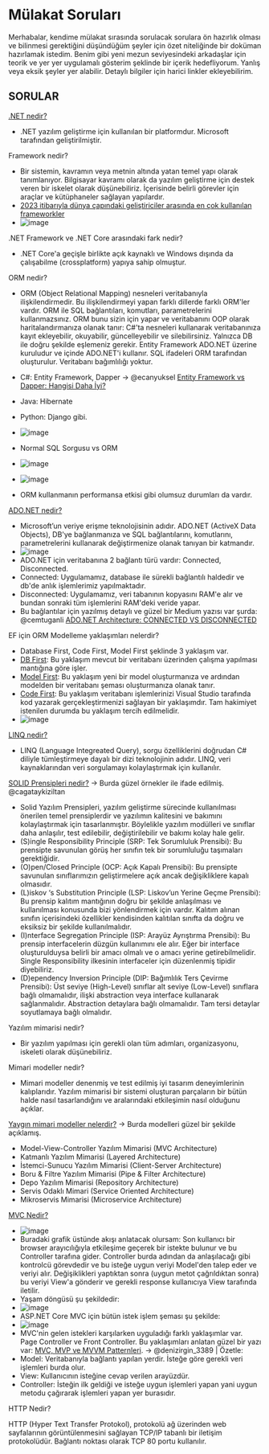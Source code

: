 # Mülakat Soruları

Merhabalar, kendime mülakat sırasında sorulacak sorulara ön hazırlık olması ve bilinmesi gerektiğini düşündüğüm şeyler için özet niteliğinde bir doküman hazırlamak istedim. Benim gibi yeni mezun seviyesindeki arkadaşlar için teorik ve yer yer uygulamalı gösterim şeklinde bir içerik hedefliyorum. Yanlış veya eksik şeyler yer alabilir. Detaylı bilgiler için harici linkler ekleyebilirim.

## SORULAR

[.NET nedir?](https://learn.microsoft.com/tr-tr/dotnet/core/introduction)

- .NET yazılım geliştirme için kullanılan bir platformdur. Microsoft tarafından geliştirilmiştir.

Framework nedir?

- Bir sistemin, kavramın veya metnin altında yatan temel yapı olarak tanımlanıyor. Bilgisayar kavramı olarak da yazılım geliştirme için destek veren bir iskelet olarak düşünebiliriz. İçerisinde belirli görevler için araçlar ve kütüphaneler sağlayan yapılardır.
- [2023 itibarıyla dünya çapındaki geliştiriciler arasında en çok kullanılan frameworkler](https://www.statista.com/statistics/1124699/worldwide-developer-survey-most-used-frameworks-web/)
- ![image](https://github.com/fatihaltinci/mulakat-sorulari/assets/105079427/8cdeb563-f1d4-408d-84bf-d49111f1a102)

.NET Framework ve .NET Core arasındaki fark nedir?

- .NET Core'a geçişle birlikte açık kaynaklı ve Windows dışında da çalışabilme (crossplatform) yapıya sahip olmuştur.

ORM nedir?

- ORM (Object Relational Mapping) nesneleri veritabanıyla ilişkilendirmedir. Bu ilişkilendirmeyi yapan farklı dillerde farklı ORM'ler vardır. ORM ile SQL bağlantıları, komutları, parametrelerini kullanmazsınız. ORM bunu sizin için yapar ve veritabanını OOP olarak haritalandırmanıza olanak tanır: C#'ta nesneleri kullanarak veritabanınıza kayıt ekleyebilir, okuyabilir, güncelleyebilir ve silebilirsiniz. Yalnızca DB ile doğru şekilde eşlemeniz gerekir. Entity Framework ADO.NET üzerine kuruludur ve içinde ADO.NET'i kullanır. SQL ifadeleri ORM tarafından oluşturulur. Veritabanı bağımlılığı yoktur.
- C#: Entity Framework,  Dapper -> @ecanyuksel [Entity Framework vs Dapper: Hangisi Daha İyi?](https://medium.com/@ecanyuksel/entity-framework-vs-dapper-hangisi-daha-i̇yi-81cfbe5c2313)
- Java: Hibernate
- Python: Django gibi.
- ![image](https://media.licdn.com/dms/image/D5612AQGZjJpjEP1iEA/article-cover_image-shrink_720_1280/0/1686716645931?e=1712188800&v=beta&t=4gtLY5nidqn8xkUKhbjbm6dDaq891OIdIf86g8FX4-M)

- Normal SQL Sorgusu vs ORM
- ![image](https://github.com/fatihaltinci/mulakat-sorulari/assets/105079427/656ff602-dc74-40e0-90b2-be70a63a5061)
- ![image](https://github.com/fatihaltinci/mulakat-sorulari/assets/105079427/46520c1e-284e-42b7-a2f0-3eb0f3df3316)
- ORM kullanmanın performansa etkisi gibi olumsuz durumları da vardır.
  
[ADO.NET nedir?](https://learn.microsoft.com/tr-tr/dotnet/framework/data/adonet/)

- Microsoft’un veriye erişme teknolojisinin adıdır. ADO.NET (ActiveX Data Objects), DB'ye bağlanmanıza ve SQL bağlantılarını, komutlarını, parametrelerini kullanarak değiştirmenize olanak tanıyan bir katmandır. 
- ![image](https://learn.microsoft.com/tr-tr/visualstudio/data-tools/media/raddata-ado-net-architecture-diagram.png?view=vs-2022)
- ADO.NET için veritabanına 2 bağlantı türü vardır: Connected, Disconnected.
- Connected: Uygulamamız, database ile sürekli bağlantılı haldedir ve db'de anlık işlemlerimiz yapılmaktadır.
- Disconnected: Uygulamamız, veri tabanının kopyasını RAM'e alır ve bundan sonraki tüm işlemlerini RAM'deki veride yapar.
- Bu bağlantılar için yazılmış detaylı ve güzel bir Medium yazısı var şurda: @cemtuganli [ADO.NET Architecture: CONNECTED VS DISCONNECTED](https://medium.com/@cemtuganli/ado-net-architecture-connected-vs-disconnected-791f17279fc5)

EF için ORM Modelleme yaklaşımları nelerdir?

- Database First, Code First, Model First şeklinde 3 yaklaşım var.
- [DB First](https://learn.microsoft.com/tr-tr/ef/ef6/modeling/designer/workflows/database-first): Bu yaklaşım mevcut bir veritabanı üzerinden çalışma yapılması mantığına göre işler.
- [Model First](https://learn.microsoft.com/tr-tr/ef/ef6/modeling/designer/workflows/model-first): Bu yaklaşım yeni bir model oluşturmanıza ve ardından modelden bir veritabanı şeması oluşturmanıza olanak tanır.
- [Code First](https://learn.microsoft.com/tr-tr/ef/ef6/modeling/code-first/workflows/new-database): Bu yaklaşım veritabanı işlemlerinizi Visual Studio tarafında kod yazarak gerçekleştirmenizi sağlayan bir yaklaşımdır. Tam hakimiyet istenilen durumda bu yaklaşım tercih edilmelidir.
- ![image](https://github.com/fatihaltinci/mulakat-sorulari/assets/105079427/4e5aa78b-0f90-47f8-947e-1907465a138e)

[LINQ nedir?](https://learn.microsoft.com/tr-tr/dotnet/csharp/linq/)

- LINQ (Language Integreated Query), sorgu özelliklerini doğrudan C# diliyle tümleştirmeye dayalı bir dizi teknolojinin adıdır. LINQ, veri kaynaklarından veri sorgulamayı kolaylaştırmak için kullanılır.

[SOLID Prensipleri nedir?](http://cagataykiziltan.net/solid-prensipleri/) -> Burda güzel örnekler ile ifade edilmiş. @cagataykiziltan

- Solid Yazılım Prensipleri, yazılım geliştirme sürecinde kullanılması önerilen temel prensiplerdir ve yazılımın kalitesini ve bakımını kolaylaştırmak için tasarlanmıştır. Böylelikle yazılım modülleri ve sınıflar daha anlaşılır, test edilebilir, değiştirilebilir ve bakımı kolay hale gelir.
- (S)ingle Responsibility Principle (SRP: Tek Sorumluluk Prensibi): Bu prensipte savunulan görüş her sınıfın tek bir sorumluluğu taşımaları gerektiğidir.
- (O)pen/Closed Principle (OCP: Açık Kapalı Prensibi): Bu prensipte savunulan sınıflarımızın geliştirmelere açık ancak değişikliklere kapalı olmasıdır.
- (L)iskov ‘s Substitution Principle (LSP: Liskov’un Yerine Geçme Prensibi): Bu prensip kalıtım mantığının doğru bir şekilde anlaşılması ve kullanılması konusunda bizi yönlendirmek için vardır. Kalıtım alınan sınıfın içerisindeki özellikler kendisinden kalıtılan sınıfta da doğru ve eksiksiz bir şekilde kullanılmalıdır.
- (I)nterface Segregation Principle (ISP: Arayüz Ayrıştırma Prensibi): Bu prensip interfacelerin düzgün kullanımını ele alır. Eğer bir interface oluşturulduysa belirli bir amacı olmalı ve o amacı yerine getirebilmelidir. Single Responsibility ilkesinin interfaceler için düzenlenmiş tipidir diyebiliriz.
- (D)ependency Inversion Principle (DIP: Bağımlılık Ters Çevirme Prensibi): Üst seviye (High-Level) sınıflar alt seviye (Low-Level) sınıflara bağlı olmamalıdır, ilişki abstraction veya interface kullanarak sağlanmalıdır. Abstraction detaylara bağlı olmamalıdır. Tam tersi detaylar soyutlamaya bağlı olmalıdır.

Yazılım mimarisi nedir?

- Bir yazılım yapılması için gerekli olan tüm adımları, organizasyonu, iskeleti olarak düşünebiliriz.

Mimari modeller nedir?

- Mimari modeller denenmiş ve test edilmiş iyi tasarım deneyimlerinin kalıplarıdır. Yazılım mimarisi bir sistemi oluşturan parçaların bir bütün halde nasıl tasarlandığını ve aralarındaki etkileşimin nasıl olduğunu açıklar.

[Yaygın mimari modeller nelerdir?](https://www.arakatman.com/yazilim-mimarisi-ve-mimari-modeller/) -> Burda modelleri güzel bir şekilde açıklamış. 

- Model-View-Controller Yazılım Mimarisi (MVC Architecture)
- Katmanlı Yazılım Mimarisi (Layered Architecture)
- İstemci-Sunucu Yazılım Mimarisi (Client-Server Architecture)
- Boru & Filtre Yazılım Mimarisi (Pipe & Filter Architecture)
- Depo Yazılım Mimarisi (Repository Architecture)
- Servis Odaklı Mimari (Service Oriented Architecture)
- Mikroservis Mimarisi (Microservice Architecture)

[MVC Nedir?](https://learn.microsoft.com/tr-tr/aspnet/core/mvc/overview?view=aspnetcore-8.0)

- ![image](https://github.com/fatihaltinci/mulakat-sorulari/assets/105079427/34b35daa-3318-4fa3-a146-c715776df55a)
- Buradaki grafik üstünde akışı anlatacak olursam: Son kullanıcı bir browser arayıcılığıyla etkileşime geçerek bir istekte bulunur ve bu Controller tarafına gider. Controller burda adından da anlaşılacağı gibi kontrolcü görevdedir ve bu isteğe uygun veriyi Model'den talep eder ve veriyi alır. Değişiklikleri yaptıktan sonra (uygun metot çağrıldıktan sonra) bu veriyi View'a gönderir ve gerekli response kullanıcıya View tarafında iletilir.
- Yaşam döngüsü şu şekildedir:
- ![image](https://github.com/fatihaltinci/mulakat-sorulari/assets/105079427/1c598373-6f18-4f18-8da4-f13b86699de5)
- ASP.NET Core MVC için bütün istek işlem şeması şu şekilde:
- ![image](https://github.com/fatihaltinci/mulakat-sorulari/assets/105079427/5c8087f2-17e5-40e9-84ae-e20dae322225)
- MVC'nin gelen istekleri karşılarken uyguladığı farklı yaklaşımlar var. Page Controller ve Front Controller. Bu yaklaşımları anlatan güzel bir yazı var: [MVC, MVP ve MVVM Patternleri](https://denizirgin.com/mvc-mvp-ve-mvvm-patternleri-aa7d1011daff). -> @denizirgin_3389 | Özetle:
- Model: Veritabanıyla bağlantı yapılan yerdir. İsteğe göre gerekli veri işlemleri burda olur.
- View: Kullanıcının isteğine cevap verilen arayüzdür. 
- Controller: İsteğin ilk geldiği ve isteğe uygun işlemleri yapan yani uygun metodu çağırarak işlemleri yapan yer burasıdır.

HTTP Nedir?

HTTP (Hyper Text Transfer Protokol), protokolü ağ üzerinden web sayfalarının görüntülenmesini sağlayan TCP/IP tabanlı bir iletişim protokolüdür. Bağlantı noktası olarak TCP 80 portu kullanılır.



